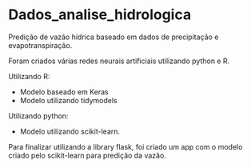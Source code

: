 # Dados_analise_hidrologica

Predição de vazão hídrica baseado em dados de precipitação e evapotranspiração.

Foram criados várias redes neurais artificiais utilizando python e R.

Utilizando R:
- Modelo baseado em Keras
- Modelo utilizando tidymodels

Utilizando python:
- Modelo utilizando scikit-learn.

Para finalizar utilizando a library flask, foi criado um app com o modelo criado pelo scikit-learn para predição da vazão.
